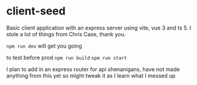 # client-seed
Basic client application with an express server using vite, vue 3 and ts 5. I stole a lot of things from Chris Case, thank you.

`npm run dev` will get you going

to test before prod
`npm run build`
`npm run start`

I plan to add in an express router for api shenanigans, have not made anything from this yet so might tweak it as I learn what I messed up

